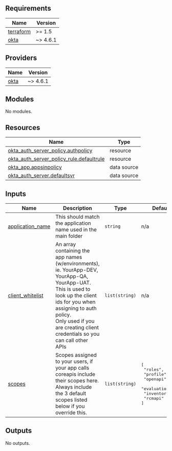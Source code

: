 ## Requirements

| Name | Version |
|------|---------|
| <a name="requirement_terraform"></a> [terraform](#requirement\_terraform) | >= 1.5 |
| <a name="requirement_okta"></a> [okta](#requirement\_okta) | ~> 4.6.1 |

## Providers

| Name | Version |
|------|---------|
| <a name="provider_okta"></a> [okta](#provider\_okta) | ~> 4.6.1 |

## Modules

No modules.

## Resources

| Name | Type |
|------|------|
| [okta_auth_server_policy.authpolicy](https://registry.terraform.io/providers/okta/okta/latest/docs/resources/auth_server_policy) | resource |
| [okta_auth_server_policy_rule.defaultrule](https://registry.terraform.io/providers/okta/okta/latest/docs/resources/auth_server_policy_rule) | resource |
| [okta_app.appsinpolicy](https://registry.terraform.io/providers/okta/okta/latest/docs/data-sources/app) | data source |
| [okta_auth_server.defaultsvr](https://registry.terraform.io/providers/okta/okta/latest/docs/data-sources/auth_server) | data source |

## Inputs

| Name | Description | Type | Default | Required |
|------|-------------|------|---------|:--------:|
| <a name="input_application_name"></a> [application\_name](#input\_application\_name) | This should match the application name used in the main folder | `string` | n/a | yes |
| <a name="input_client_whitelist"></a> [client\_whitelist](#input\_client\_whitelist) | An array containing the app names (w/environments), ie. YourApp-DEV, YourApp-QA, YourApp-UAT.<br>This is used to look up the client ids for you when assigning to auth policy.<br>Only used if you are creating client credentials so you can call other APIs | `list(string)` | n/a | yes |
| <a name="input_scopes"></a> [scopes](#input\_scopes) | Scopes assigned to your users, if your app calls coreapis include their scopes here.<br>Always include the 3 default scopes listed below if you override this. | `list(string)` | <pre>[<br>  "roles",<br>  "profile",<br>  "openapi",<br>  "evaluationapi",<br>  "inventoryapi",<br>  "rcmapi"<br>]</pre> | no |

## Outputs

No outputs.
